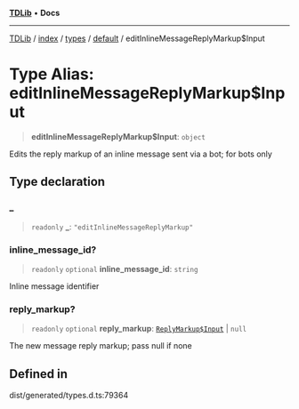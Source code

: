[**TDLib**](../../../../../../README.md) • **Docs**

***

[TDLib](../../../../../../modules.md) / [index](../../../../../README.md) / [types](../../../README.md) / [default](../README.md) / editInlineMessageReplyMarkup$Input

# Type Alias: editInlineMessageReplyMarkup$Input

> **editInlineMessageReplyMarkup$Input**: `object`

Edits the reply markup of an inline message sent via a bot; for bots only

## Type declaration

### \_

> `readonly` **\_**: `"editInlineMessageReplyMarkup"`

### inline\_message\_id?

> `readonly` `optional` **inline\_message\_id**: `string`

Inline message identifier

### reply\_markup?

> `readonly` `optional` **reply\_markup**: [`ReplyMarkup$Input`](ReplyMarkup$Input.md) \| `null`

The new message reply markup; pass null if none

## Defined in

dist/generated/types.d.ts:79364
